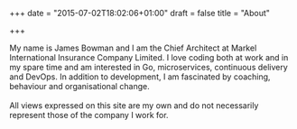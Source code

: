 +++
date = "2015-07-02T18:02:06+01:00"
draft = false
title = "About"

+++

<div itemscope itemtype="http://schema.org/Person"> 

My name is <span itemprop="givenName">James</span> <span itemprop="familyName">Bowman</span> and I am the <span itemprop="jobTitle">Chief Architect</span> at <span itemprop="worksFor" itemscope itemtype="http://schema.org/Organization"><span itemprop="legalName">Markel International Insurance Company Limited</span></span>.  I love coding both at work and in my spare time and am interested in Go, microservices, continuous delivery and DevOps. In addition to development, I am fascinated by coaching, behaviour and organisational change.
<br>
<br>
All views expressed on this site are my own and do not necessarily represent those of the company I work for.

</div>